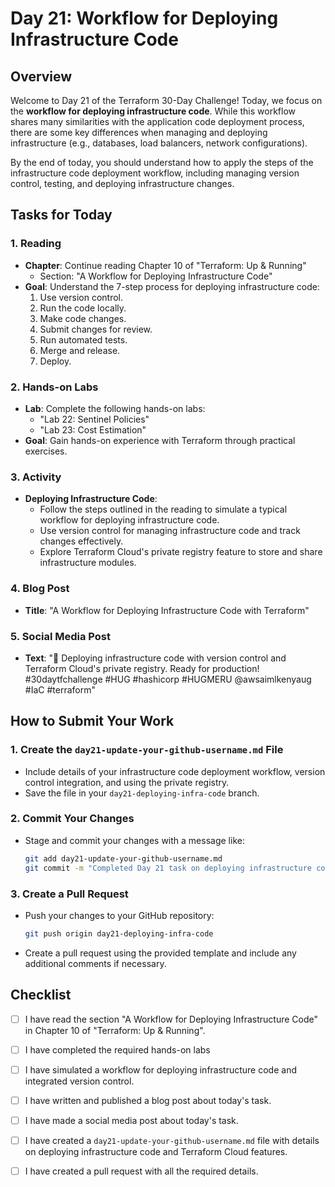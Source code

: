 # Day 21: Workflow for Deploying Infrastructure Code

## Overview

Welcome to Day 21 of the Terraform 30-Day Challenge! Today, we focus on the **workflow for deploying infrastructure code**. While this workflow shares many similarities with the application code deployment process, there are some key differences when managing and deploying infrastructure (e.g., databases, load balancers, network configurations). 

By the end of today, you should understand how to apply the steps of the infrastructure code deployment workflow, including managing version control, testing, and deploying infrastructure changes.

## Tasks for Today

### 1. **Reading**
   - **Chapter**: Continue reading Chapter 10 of "Terraform: Up & Running"
     - Section: "A Workflow for Deploying Infrastructure Code"
   - **Goal**: Understand the 7-step process for deploying infrastructure code:
     1. Use version control.
     2. Run the code locally.
     3. Make code changes.
     4. Submit changes for review.
     5. Run automated tests.
     6. Merge and release.
     7. Deploy.

### 2. **Hands-on Labs**
   - **Lab**: Complete the following hands-on labs:
     - "Lab 22: Sentinel Policies"
     - "Lab 23: Cost Estimation"
   - **Goal**: Gain hands-on experience with Terraform through practical exercises.
### 3. **Activity**
   - **Deploying Infrastructure Code**:
     - Follow the steps outlined in the reading to simulate a typical workflow for deploying infrastructure code.
     - Use version control for managing infrastructure code and track changes effectively.
     - Explore Terraform Cloud's private registry feature to store and share infrastructure modules.

### 4. **Blog Post**
   - **Title**: "A Workflow for Deploying Infrastructure Code with Terraform"

### 5. **Social Media Post**
   - **Text**: "🔧 Deploying infrastructure code with version control and Terraform Cloud's private registry. Ready for production! #30daytfchallenge #HUG #hashicorp #HUGMERU @awsaimlkenyaug #IaC #terraform"

## How to Submit Your Work

### 1. **Create the `day21-update-your-github-username.md` File**
   - Include details of your infrastructure code deployment workflow, version control integration, and using the private registry.
   - Save the file in your `day21-deploying-infra-code` branch.

### 2. **Commit Your Changes**
   - Stage and commit your changes with a message like:
     ```bash
     git add day21-update-your-github-username.md
     git commit -m "Completed Day 21 task on deploying infrastructure code with Terraform"
     ```

### 3. **Create a Pull Request**
   - Push your changes to your GitHub repository:
     ```bash
     git push origin day21-deploying-infra-code
     ```
   - Create a pull request using the provided template and include any additional comments if necessary.

## Checklist

- [ ] I have read the section "A Workflow for Deploying Infrastructure Code" in Chapter 10 of "Terraform: Up & Running".
- [ ] I have completed the required hands-on labs
- [ ] I have simulated a workflow for deploying infrastructure code and integrated version control.
- [ ] I have written and published a blog post about today's task.
- [ ] I have made a social media post about today's task.
- [ ] I have created a `day21-update-your-github-username.md` file with details on deploying infrastructure code and Terraform Cloud features.
- [ ] I have created a pull request with all the required details.




